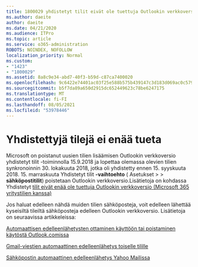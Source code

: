 ```yaml
---
title: 1800029 yhdistetyt tilit eivät ole tuettuja Outlookin verkkoversio
ms.author: daeite
author: daeite
ms.date: 04/21/2020
ms.audience: ITPro
ms.topic: article
ms.service: o365-administration
ROBOTS: NOINDEX, NOFOLLOW
localization_priority: Normal
ms.custom:
- "1423"
- "1800029"
ms.assetid: 8a8c9e34-abd7-40f3-b59d-c87ca7400020
ms.openlocfilehash: 9c6422e74401ac03f25e588b575b439147c3d183d069ac0c579973cab326ff84
ms.sourcegitcommit: b5f7da89a650d2915dc652449623c78be6247175
ms.translationtype: MT
ms.contentlocale: fi-FI
ms.lasthandoff: 08/05/2021
ms.locfileid: "53978446"
---
```

# <a name="connected-accounts-are-no-longer-supported"></a>Yhdistettyjä tilejä ei enää tueta

Microsoft on poistanut uusien tilien lisäämisen Outlookin verkkoversio yhdistetyt tilit -toiminnolla 15.9.2018 ja lopettaa olemassa olevien tilien synkronoinnin 30. lokakuuta 2018, jotka oli yhdistetty ennen 15. syyskuuta 2018. 15. marraskuuta Yhdistetyt tilit **-vaihtoehto** ( Asetukset \>  \> **sähköpostitilit**) poistetaan Outlookin verkkoversio.Lisätietoja on kohdassa Yhdistetyt [tilit eivät enää ole tuettuja Outlookin verkkoversio (Microsoft 365 yritystilien kanssa)](https://support.office.com/article/Connected-accounts-is-no-longer-supported-in-Outlook-on-the-web-Office-365-for-business-accounts-5cc526bf-e928-4a99-8b9f-5e089df7d887)
  
Jos haluat edelleen nähdä muiden tilien sähköposteja, voit edelleen lähettää kyseisiltä tileiltä sähköposteja edelleen Outlookin verkkoversio. Lisätietoja on seuraavissa artikkeleissa:
  
[Automaattisen edelleenlähetysten ottaminen käyttöön tai poistaminen käytöstä Outlook.comissa](https://go.microsoft.com/fwlink/?linkid=2038346)
  
[Gmail-viestien automaattinen edelleenlähetys toiselle tilille](https://aka.ms/forward-gmail-messages)
  
[Sähköpostin automaattinen edelleenlähetys Yahoo Mailissa](https://aka.ms/yahoo-email-forwarding)
  